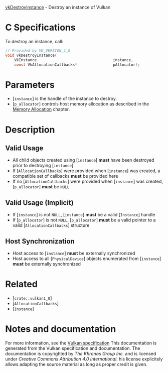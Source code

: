 [vkDestroyInstance](https://www.khronos.org/registry/vulkan/specs/1.3-extensions/man/html/vkDestroyInstance.html) - Destroy an instance of Vulkan

# C Specifications
To destroy an instance, call:
```c
// Provided by VK_VERSION_1_0
void vkDestroyInstance(
    VkInstance                                  instance,
    const VkAllocationCallbacks*                pAllocator);
```

# Parameters
- [`instance`] is the handle of the instance to destroy.
- [`p_allocator`] controls host memory allocation as described in the [Memory Allocation](https://www.khronos.org/registry/vulkan/specs/1.3-extensions/html/vkspec.html#memory-allocation) chapter.

# Description
## Valid Usage
-    All child objects created using [`instance`] **must**  have been destroyed prior to destroying [`instance`]
-    If [`AllocationCallbacks`] were provided when [`instance`] was created, a compatible set of callbacks  **must**  be provided here
-    If no [`AllocationCallbacks`] were provided when [`instance`] was created, [`p_allocator`] **must**  be `NULL`

## Valid Usage (Implicit)
-    If [`instance`] is not `NULL`, [`instance`] **must**  be a valid [`Instance`] handle
-    If [`p_allocator`] is not `NULL`, [`p_allocator`] **must**  be a valid pointer to a valid [`AllocationCallbacks`] structure

## Host Synchronization
- Host access to [`instance`] **must**  be externally synchronized
- Host access to all [`PhysicalDevice`] objects enumerated from [`instance`] **must**  be externally synchronized

# Related
- [`crate::vulkan1_0`]
- [`AllocationCallbacks`]
- [`Instance`]

# Notes and documentation
For more information, see the [Vulkan specification](https://www.khronos.org/registry/vulkan/specs/1.3-extensions/html/vkspec.html)
This documentation is generated from the Vulkan specification and documentation.
The documentation is copyrighted by *The Khronos Group Inc.* and is licensed under *Creative Commons Attribution 4.0 International*.
his license explicitely allows adapting the source material as long as proper credit is given.
        